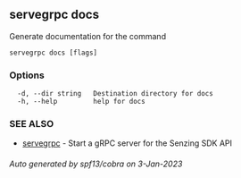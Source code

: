 ## servegrpc docs

Generate documentation for the command

```
servegrpc docs [flags]
```

### Options

```
  -d, --dir string   Destination directory for docs
  -h, --help         help for docs
```

### SEE ALSO

* [servegrpc](servegrpc.md)	 - Start a gRPC server for the Senzing SDK API

###### Auto generated by spf13/cobra on 3-Jan-2023
